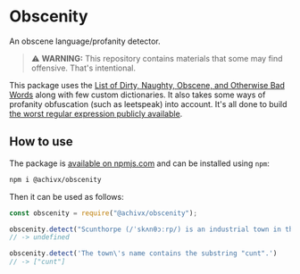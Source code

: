 # Obscenity

An obscene language/profanity detector.

> ⚠️ **WARNING:** This repository contains materials that some may find offensive. That's intentional.

This package uses the [List of Dirty, Naughty, Obscene, and Otherwise Bad Words](https://github.com/LDNOOBW/List-of-Dirty-Naughty-Obscene-and-Otherwise-Bad-Words) along with few custom dictionaries.
It also takes some ways of profanity obfuscation (such as leetspeak) into account.
It's all done to build [the worst regular expression publicly available](./packages/obscenity/src/regex/all.json).

## How to use

The package is [available on npmjs.com](https://www.npmjs.com/package/@achivx/obscenity) and can be installed using `npm`:

```sh
npm i @achivx/obscenity
```

Then it can be used as follows:

```JavaScript
const obscenity = require("@achivx/obscenity");

obscenity.detect("Scunthorpe (/ˈskʌnθɔːrp/) is an industrial town in the North Lincolnshire district of Lincolnshire, England.")
// -> undefined

obscenity.detect('The town\'s name contains the substring "cunt".')
// -> ["cunt"]
```
